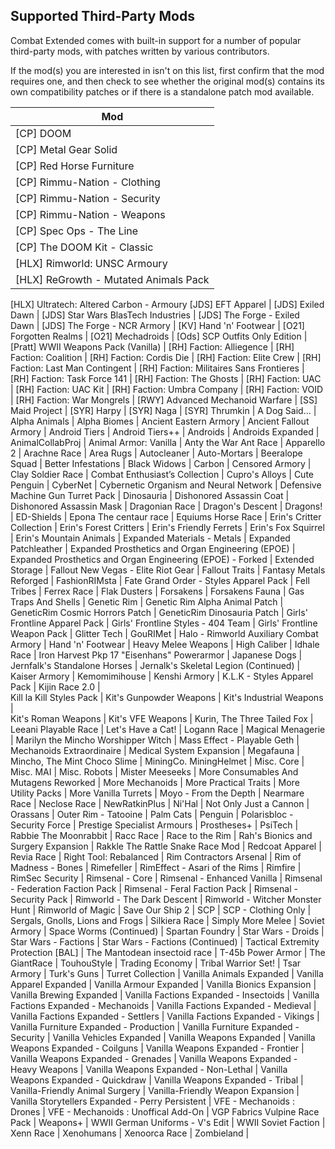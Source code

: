 ## Supported Third-Party Mods

Combat Extended comes with built-in support for a number of popular third-party mods, with patches written by various contributors.

If the mod(s) you are interested in isn't on this list, first confirm that the mod requires one, and then check to see whether the original mod(s) contains its own compatibility patches or if there is a standalone patch mod available.

Mod |
--- |
[CP] DOOM	|
[CP] Metal Gear Solid	|
[CP] Red Horse Furniture	|
[CP] Rimmu-Nation - Clothing	|
[CP] Rimmu-Nation - Security	|
[CP] Rimmu-Nation - Weapons	|
[CP] Spec Ops - The Line	|
[CP] The DOOM Kit - Classic	|
[HLX] Rimworld: UNSC Armoury |
[HLX] ReGrowth - Mutated Animals Pack |
[HLX] Ultratech: Altered Carbon - Armoury
[JDS] EFT Apparel |
[JDS] Exiled Dawn |
[JDS] Star Wars BlasTech Industries |
[JDS] The Forge - Exiled Dawn |
[JDS] The Forge - NCR Armory	|
[KV] Hand 'n' Footwear	|
[O21] Forgotten Realms |
[O21] Mechadroids |
[Ods] SCP Outfits Only Edition	|
[Pratt] WWII Weapons Pack (Vanilla)	|
[RH] Faction: Alliegence	|
[RH] Faction: Coalition	|
[RH] Faction: Cordis Die	|
[RH] Faction: Elite Crew	|
[RH] Faction: Last Man Contingent	|
[RH] Faction: Militaires Sans Frontieres	|
[RH] Faction: Task Force 141	|
[RH] Faction: The Ghosts	|
[RH] Faction: UAC	|
[RH] Faction: UAC Kit	|
[RH] Faction: Umbra Company	|
[RH] Faction: VOID	|
[RH] Faction: War Mongrels	|
[RWY] Advanced Mechanoid Warfare    |
[SS] Maid Project	|
[SYR] Harpy	|
[SYR] Naga	|
[SYR] Thrumkin	|
A Dog Said...	|
Alpha Animals |
Alpha Biomes |
Ancient Eastern Armory  |
Ancient Fallout Armory  |
Android Tiers	|
Android Tiers++	|
Androids	|
Androids Expanded	|
AnimalCollabProj	|
Animal Armor: Vanilla	|
Anty the War Ant Race |
Apparello 2	|
Arachne Race	|
Area Rugs	|
Autocleaner	|
Auto-Mortars	|
Beeralope Squad	|
Better Infestations	|
Black Widows	|
Carbon	|
Censored Armory  |
Clay Soldier Race |
Combat Enthusiast’s Collection	|
Cupro's Alloys	|
Cute Penguin	|
CyberNet	|
Cybernetic Organism and Neural Network	|
Defensive Machine Gun Turret Pack	|
Dinosauria |
Dishonored Assassin Coat |
Dishonored Assassin Mask |
Dragonian Race	|
Dragon's Descent    |
Dragons!	|
ED-Shields	|
Epona The centaur race  |
Equiums Horse Race	|
Erin's Critter Collection |
Erin's Forest Critters |
Erin's Friendly Ferrets |
Erin's Fox Squirrel |
Erin's Mountain Animals |
Expanded Materials - Metals |
Expanded Patchleather	|
Expanded Prosthetics and Organ Engineering (EPOE)	|
Expanded Prosthetics and Organ Engineering (EPOE) - Forked	|
Extended Storage	|
Fallout New Vegas - Elite Riot Gear |
Fallout Traits	|
Fantasy Metals Reforged |
FashionRIMsta	|
Fate Grand Order - Styles Apparel Pack	|
Fell Tribes	|
Ferrex Race	|
Flak Dusters	|
Forsakens	|
Forsakens Fauna |
Gas Traps And Shells	|
Genetic Rim |
Genetic Rim Alpha Animal Patch |
GeneticRim Cosmic Horrors Patch |
GeneticRim Dinosauria Patch |
Girls' Frontline Apparel Pack	|
Girls' Frontline Styles - 404 Team	|
Girls' Frontline Weapon Pack	|
Glitter Tech	|
GouRIMet	|
Halo - Rimworld Auxiliary Combat Armory	|
Hand 'n' Footwear	|
Heavy Melee Weapons |
High Caliber	|
Idhale Race	|
Iron Harvest Pkp 17 "Eisenhans" Powerarmor	|
Japanese Dogs   |
Jernfalk's Standalone Horses	|
Jernalk's Skeletal Legion (Continued)	|
Kaiser Armory	|
Kemomimihouse |
Kenshi Armory |
K.L.K - Styles Apparel Pack	|
Kijin Race 2.0     	|     
Kill la Kill Styles Pack    |
Kit's Gunpowder Weapons |
Kit's Industrial Weapons |   
Kit's Roman Weapons |
Kit's VFE Weapons |
Kurin, The Three Tailed Fox	|
Leeani Playable Race	|
Let's Have a Cat!	|
Logann Race	|
Magical Menagerie	|
Marilyn the Mincho Worshipper Witch |
Mass Effect - Playable Geth |
Mechanoids Extraordinaire	|
Medical System Expansion	|
Megafauna	|
Mincho, The Mint Choco Slime  |
MiningCo. MiningHelmet	|
Misc. Core	|
Misc. MAI |
Misc. Robots	|
Mister Meeseeks |
More Consumables And Mutagens Reworked |
More Mechanoids	|
More Practical Traits	|
More Utility Packs	|
More Vanilla Turrets	|
Moyo - From the Depth   |
Nearmare Race	|
Neclose Race	|
NewRatkinPlus |
Ni'Hal	|
Not Only Just a Cannon  |
Orassans	|
Outer Rim - Tatooine    |
Palm Cats   |
Penguin	|
Polarisbloc - Security Force	|
Prestige Specialist Armours	|
Prostheses+ |
PsiTech	|
Rabbie The Moonrabbit	|
Racc Race	|
Race to the Rim |
Rah's Bionics and Surgery Expansion	|
Rakkle The Rattle Snake Race Mod  |
Redcoat Apparel	|
Revia Race |
Right Tool: Rebalanced	|
Rim Contractors Arsenal	|
Rim of Madness - Bones	|
Rimefeller	|
RimEffect - Asari of the Rims	|
Rimfire	|
RimSec Security |
Rimsenal - Core |
Rimsenal - Enhanced Vanilla |
Rimsenal - Federation Faction Pack |
Rimsenal - Feral Faction Pack |
Rimsenal - Security Pack |
Rimworld - The Dark Descent |
Rimworld - Witcher Monster Hunt |
Rimworld of Magic |
Save Our Ship 2	|
SCP |
SCP - Clothing Only	|
Sergals, Gnolls, Lions and Frogs	|
Silkiera Race	|
Simply More Melee	|
Soviet Armory	|
Space Worms (Continued) |
Spartan Foundry	|
Star Wars - Droids |
Star Wars - Factions |
Star Wars - Factions (Continued) |
Tactical Extremity Protection [BAL] |
The Mantodean insectoid race	|
T-45b Power Armor	|
The GiantRace	|
TouhouStyle	|
Trading Economy	|
Tribal Warrior Set! |
Tsar Armory	|
Turk's Guns |
Turret Collection	|
Vanilla Animals Expanded |
Vanilla Apparel Expanded	|
Vanilla Armour Expanded	|
Vanilla Bionics Expansion	|
Vanilla Brewing Expanded    |
Vanilla Factions Expanded - Insectoids |
Vanilla Factions Expanded - Mechanoids	|
Vanilla Factions Expanded - Medieval	|
Vanilla Factions Expanded - Settlers	|
Vanilla Factions Expanded - Vikings	|
Vanilla Furniture Expanded - Production	|
Vanilla Furniture Expanded -  Security |
Vanilla Vehicles Expanded	|
Vanilla Weapons Expanded |
Vanilla Weapons Expanded - Coilguns |
Vanilla Weapons Expanded - Frontier	|
Vanilla Weapons Expanded - Grenades |
Vanilla Weapons Expanded - Heavy Weapons |
Vanilla Weapons Expanded - Non-Lethal	|
Vanilla Weapons Expanded - Quickdraw	|
Vanilla Weapons Expanded - Tribal	|
Vanilla-Friendly Animal Surgery	|
Vanilla-Friendly Weapon Expansion	|
Vanilla Storytellers Expanded - Perry Persistent |
VFE - Mechanoids : Drones |
VFE - Mechanoids : Unoffical Add-On |
VGP Fabrics
Vulpine Race Pack	|
Weapons+	|
WWII German Uniforms - V's Edit |
WWII Soviet Faction	|
Xenn Race	|
Xenohumans	|
Xenoorca Race	|
Zombieland	|

